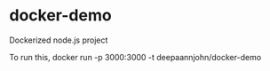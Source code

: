 # docker-demo
Dockerized node.js project 

To run this,
docker run  -p 3000:3000 -t deepaannjohn/docker-demo
